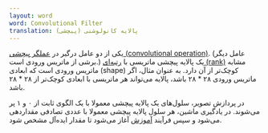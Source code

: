 ```yaml
---
layout: word
word: Convolutional Filter
translation: پالایه کانولوشنی (پیچشی)
---
```


یکی از دو عامل درگیر در [عملگر پیچشی (convolutional operation)](/C/convolutional_operation). (عامل دیگر برشی از ماتریس ورودی است.) یک پالایه پیچشی ماتریسی با [رتبه‌ای (rank)](</R/rank_(tensor)>) مشابه ماتریس ورودی است که ابعادی (shape) کوچک‌تر از آن دارد. به عنوان مثال، اگر ماتریس ورودی ۲۸ \* ۲۸ باشد، پالایه می‌تواند هر ماتریسی با ابعادی کوچک‌تر از ۲۸ \* ۲۸ باشد.

در پردازش تصویر، سلول‌های یک پالایه پیچشی معمولا با یک الگوی ثابت از ۰ و ۱ پر می‌شوند. در یادگیری ماشین، هر سلول پالایه پیچشی معمولا با عددی تصادفی مقداردهی می‌شود و سپس فرآیند [آموزش](/T/training) آغاز می‌شود تا مقدار ایده‌آل مشخص شود.
